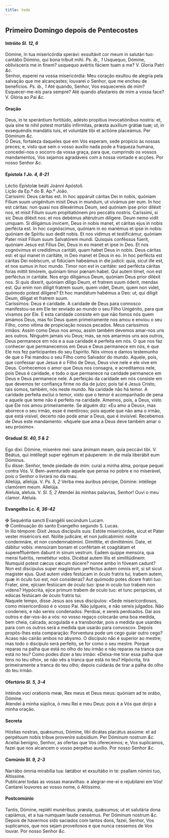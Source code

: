 ```yaml
---
title: todo
---
```

<h2 class="text-center">Primeiro Domingo depois de Pentecostes</h2>

<h4 class="text-center">Intróito <em>Sl. 12, 6</em></h4>
<div class="container-fluid">
<div class="row">
<div class="dropcap text-justify">
Dómine, in tua misericórdia sperávi: exsultávit cor meum in salutári tuo: cantábo Dómino, qui bona tríbuit mihi. <em>Ps. ib., 1</em> Usquequo, Dómine, oblivísceris me in finem? usquequo avértis fáciem tuam a me?
V. Gloria Patri <em>&c.</em>
</div>
<div class="dropcap text-justify">
Senhor, esperei na vossa misericórdia: Meu coração exultou de alegria pela salvação que me alcançastes; louvarei o Senhor, que me encheu de benefícios. <em>Ps. ib., 1</em> Até quando, Senhor, Vos esquecereis de mim? Esquecer-me-eis para sempre? Até quando afastareis de mim a vossa face?
V. Glória ao Pai <em>&c.</em>
</div>
</div>
</div>

<h4 class="text-center">Oração</h4>
<div class="container-fluid">
<div class="row">
<div class="dropcap text-justify">
Deus, in te sperántium fortitúdo, adésto propítius invocatiónibus nostris: et, quia sine te nihil potest mortális infírmitas, præsta auxílium grátiæ tuæ; ut, in exsequéndis mandátis tuis, et voluntáte tibi et actióne placeámus. Per Dóminum <em>&c.</em>
</div>
<div class="dropcap text-justify">
Ó Deus, fortaleza daqueles que em Vós esperam, sede propício às nossas preces; e, visto que sem o vosso auxílio nada pode a fraqueza humana, concedei-nos o socorro da vossa graça, para que, cumprindo os vossos mandamentos, Vos sejamos agradáveis com a nossa vontade e acções. Por nosso Senhor <em>&c.</em>
</div>
</div>
</div>

<h4 class="text-center">Epístola <em>1 Jo. 4, 8-21</em></h4>
<div class="container-fluid">
<div class="row">
<div class="text-justify">
Léctio Epístolæ beáti Joánni Apóstoli.
</div>
<div class="text-justify">
Lição da Ep.ª do B. Ap.º João.
</div>
<div class="dropcap text-justify">
Caríssimi: Deus cáritas est. In hoc appáruit cáritas Dei in nobis, quóniam Fílium suum unigénitum misit Deus in mundum, ut vivámus per eum. In hoc est cáritas: non quasi nos dilexérimus Deum, sed quóniam ipse prior diléxit nos, et misit Fílium suum propitiatiónem pro peccátis nostris. Caríssimi, si sic Deus diléxit nos: et nos debémus altérutrum dilígere. Deum nemo vidit umquam. Si diligámus ínvicem, Deus in nobis manet, et cáritas ejus in nobis perfécta est. In hoc cognóscimus, quóniam in eo manémus et ipse in nobis: quóniam de Spíritu suo dedit nobis. Et nos vídimus et testificámur, quóniam Pater misit Fílium suum Salvatórem mundi. Quisquis conféssus fúerit, quóniam Jesus est Fílius Dei, Deus in eo manet et ipse in Deo. Et nos cognóvimus et credídimus caritáti, quam habet Deus in nobis. Deus cáritas est: et qui manet in caritáte, in Deo manet et Deus in eo. In hoc perfécta est cáritas Dei nobíscum, ut fidúciam habeámus in die judicii: quia, sicut ille est, et nos sumus in hoc mundo. Timor non est in caritáte: sed perfécta cáritas foras mittit timórem, quóniam timor pœnam habet. Qui autem timet, non est perféctus in caritáte. Nos ergo diligámus Deum, quóniam Deus prior diléxit nos. Si quis díxerit, quóniam díligo Deum, et fratrem suum óderit, mendax est. Qui enim non díligit fratrem suum, quem videt, Deum, quem non videt, quómodo potest dilígere? Et hoc mandátum habémus a Deo: ut, qui diligit Deum, díligat et fratrem suum.
</div>
<div class="dropcap text-justify">
Caríssimos: Deus é caridade. A caridade de Deus para connosco manifestou-se em Ele ter enviado ao mundo o seu Filho Unigénito, para que vivamos por Ele. E esta caridade consiste em que não fomos nós quem amámos Deus, mas foi Deus quem primeiramente nos amou e enviou o seu Filho, como vítima de propiciação nossos pecados. Meus caríssimos irmãos: Assim como Deus nos amou, assim também devemos amar-nos uns aos outros. Ninguém jamais viu Deus; mas, se nos amarmos uns aos outros, Deus permanece em nós e a sua caridade é perfeita em nós. O que nos faz conhecer que permanecemos em Deus e Deus permanece em nós, é que Ele nos fez participantes do seu Espírito. Nós vimos e damos testemunho de que o Pai mandou o seu Filho como Salvador do mundo. Aquele, pois, que confessar que Jesus é o Filho de Deus, Deus vive nele e ele vive em Deus. Conhecemos o amor que Deus nos consagra, e acreditamos nele, pois Deus é caridade, e todo o que permanece na caridade permanece em Deus e Deus permanece nele. A perfeição da caridade em nós consiste em que devemos ter confiança firme no dia de juízo; pois tal é Jesus Cristo, tais somos, também, nós neste mundo. Na caridade não há temor. A caridade perfeita exclui o temor, visto que o temor é acompanhado de pena e aquele que teme não é perfeito na caridade. Amemos, pois, a Deus, visto que Ele nos amou primeiramente. Se alguém diz: «Eu amo a Deus», mas aborrece o seu irmão, esse é mentiroso; pois aquele que não ama o irmão, que está visível, decerto não pode amar a Deus, que é invisível. Recebemos de Deus este mandamento: «Aquele que ama a Deus deve também amar o seu próximo».
</div>
</div>
</div>

<h4 class="text-center">Gradual <em>Sl. 40, 5 & 2</em></h4>
<div class="container-fluid">
<div class="row">
<div class="dropcap text-justify">
Ego dixi: Dómine, miserére mei: sana ánimam meam, quia peccávi tibi. V. Beátus, qui intéllegit super egénum et páuperem: in die mala liberábit eum Dóminus.
</div>
<div class="dropcap text-justify">
Eu disse: Senhor, tende piedade de mim: curai a minha alma, porque pequei contra Vós. V. Bem-aventurado aquele que pensa no pobre e no miserável, pois o Senhor o livrará no dia mau.
</div>
<div class="text-justify">
Allelúja, allelúja. V. <em>Ps. 5, 2</em> Verba mea áuribus pércipe, Dómine: intéllege clamórem meum. Allelúja.
</div>
<div class="text-justify">
Aleluia, aleluia. V. <em>Sl. 5, 2</em> Atendei às minhas palavras, Senhor! Ouvi o meu clamor. Aleluia.
</div>
</div>
</div>

<h4 class="text-center">Evangelho <em>Lc. 6, 36-42</em></h4>
<div class="container-fluid">
<div class="row">
<div class="text-justify">
<span class="text-danger">&#10016;</span> Sequéntia sancti Evangélii secúndum Lucam.
</div>
<div class="text-justify">
<span class="text-danger">&#10016;</span> Continuação do santo Evangelho segundo S. Lucas.
</div>
<div class="dropcap text-justify">
In illo témpore: Dixit Jesus discípulis suis: Estóte misericórdes, sicut et Pater vester miséricors est. Nolíte judicáre, et non judicabímini: nolíte condemnáre, et non condemnabímini. Dimíttite, et dimittémini. Date, et dábitur vobis: mensúram bonam et confértam et coagitátam et supereffluéntem dabunt in sinum vestrum. Eadem quippe mensúra, qua mensi fuéritis, remetiétur vobis. Dicébat autem illis et similitúdinem: Numquid potest cæcus cæcum dúcere? nonne ambo in fóveam cadunt? Non est discípulus super magistrum: perféctus autem omnis erit, si sit sicut magister ejus. Quid autem vides festúcam in óculo fratris tui, trabem autem, quæ in óculo tuo est, non consíderas? Aut quómodo potes dícere fratri tuo: Frater, sine, ejíciam festúcam de óculo tuo: ipse in oculo tuo trabem non videns? Hypócrita, ejice primum trabem de oculo tuo: et tunc perspícies, ut edúcas festúcam de óculo fratris tui.
</div>
<div class="dropcap text-justify">
Naquele tempo, disse Jesus aos seus discípulos: «Sede misericordiosos, como misericordioso é o vosso Pai. Não julgueis, e não sereis julgados. Não condeneis, e não sereis condenados. Perdoai, e sereis perdoados. Dai aos outros e dar-vos-ão a vós: no vosso regaço colocarão uma boa medida, bem cheia, calcada, acogulada e a transbordar, pois a medida que usardes para com os outros será a medida que usarão para convosco». Depois propôs-lhes esta comparação: Porventura pode um cego guiar outro cego? Acaso não cairão ambos no abysmo. O discípulo não é superior ao mestre; mas todo o discípulo será perfeito, se for como o seu mestre. Porque reparas na palha que está no olho do teu irmão e não reparas na tranca que está no teu? Como podes dizer a teu irmão: «Deixa-me tirar essa palha que tens no teu olho», se não vês a tranca que está no teu? Hipócrita, tira primeiramente a tranca do teu olho; depois cuidarás de tirar a palha do olho do teu irmão.
</div>
</div>
</div>

<h4 class="text-center">Ofertório <em>Sl. 5, 3-4</em></h4>
<div class="container-fluid">
<div class="row">
<div class="dropcap text-justify">
Inténde voci orationis meæ, Rex meus et Deus meus: quóniam ad te orábo, Dómine.
</div>
<div class="dropcap text-justify">
Atendei à minha súplica, ó meu Rei e meu Deus: pois é a Vós que dirijo a minha oração.
</div>
</div>
</div>

<h4 class="text-center">Secreta</h4>
<div class="container-fluid">
<div class="row">
<div class="dropcap text-justify">
Hóstias nostras, quǽsumus, Dómine, tibi dicátas placátus assúme: et ad perpétuum nobis tríbue proveníre subsídium. Per Dóminum nostrum <em>&c.</em>
</div>
<div class="dropcap text-justify">
Aceitai benigno, Senhor, as ofertas que Vos oferecemos; e, Vos suplicamos, fazei que nos alcancem o vosso perpétuo auxílio. Por nosso Senhor <em>&c.</em>
</div>
</div>
</div>

<h4 class="text-center">Comúnio <em>Sl. 9, 2-3</em></h4>
<div class="container-fluid">
<div class="row">
<div class="dropcap text-justify">
Narrábo ómnia mirabília tua: lætábor et exsultábo in te: psallam nómini tuo, Altíssime.
</div>
<div class="dropcap text-justify">
Publicarei todas as vossas maravilhas: e alegrar-me-ei e rejubilarei em Vós! Cantarei louvores ao vosso nome, ó Altíssimo.
</div>
</div>
</div>

<h4 class="text-center">Postcomúnio</h4>
<div class="container-fluid">
<div class="row">
<div class="dropcap text-justify">
Tantis, Dómine, repléti munéribus: præsta, quǽsumus; ut et salutária dona capiámus, et a tua numquam laude cessémus. Per Dóminum nostrum <em>&c.</em>
</div>
<div class="dropcap text-justify">
Depois de havermos sido saciados com tantos dons, fazei, Senhor, Vos suplicamos, que nos sejam proveitosos e que nunca cessemos de Vos louvar. Por nosso Senhor <em>&c.</em>
</div>
</div>
</div>
